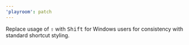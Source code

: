 ```yaml
---
'playroom': patch
---
```


Replace usage of <kbd>⇧</kbd> with <kbd>Shift</kbd> for Windows users for consistency with standard shortcut styling.
